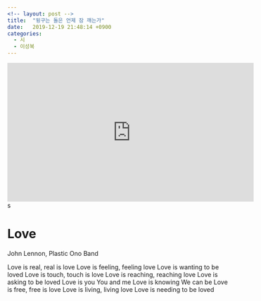 ```yaml
---
<!-- layout: post -->
title:  "뒹구는 돌은 언제 잠 깨는가"
date:   2019-12-19 21:48:14 +0900
categories:
  - 시
  - 이성복
---
```


<!-- #존 레논, 러브 -->


<iframe width="560" height="315" src="https://www.youtube.com/embed/MUTz3LQEq1Q" frameborder="0" allow="accelerometer; autoplay; clipboard-write; encrypted-media; gyroscope; picture-in-picture" allowfullscreen></iframe>s


# Love
John Lennon, Plastic Ono Band


Love is real, real is love
Love is feeling, feeling love
Love is wanting to be loved
Love is touch, touch is love
Love is reaching, reaching love
Love is asking to be loved
Love is you
You and me
Love is knowing
We can be
Love is free, free is love
Love is living, living love
Love is needing to be loved
